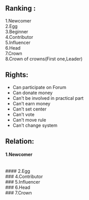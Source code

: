 ## Ranking :

1.Newcomer
<br />
2.Egg
<br />
3.Beginner
<br />
4.Contributor
<br />
5.Influencer
<br />
6.Head
<br />
7.Crown
<br />
8.Crown of crowns(First one,Leader)

## Rights:
- Can participate on Forum
- Can donate money
- Can't be involved in practical part
- Can't earn money
- Can't set center
- Can't vote
- Can't move rule
- Can't change system


## Relation:
#### 1.Newcomer

<br />
#### 2.Egg

<br />
### 4.Contributor
<br />
### 5.Influencer
<br />
### 6.Head
<br />
### 7.Crown
<br />

